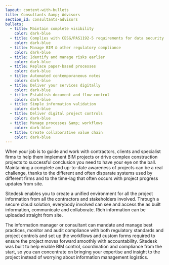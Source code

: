 ```yaml
---
layout: content-with-bullets
title: Consultants &amp; Advisors
section_id: consultants-advisors
bullets:
  - title: Maintain complete visibility
    color: dark-blue
  - title: Complies with CESG/PAS1192-5 requirements for data security
    color: dark-blue
  - title: Manage BIM & other regulatory compliance
    color: dark-blue
  - title: Identify and manage risks earlier
    color: dark-blue
  - title: Replace paper-based processes
    color: dark-blue
  - title: Automated contemporaneous notes
    color: dark-blue
  - title: Deliver your services digitally
    color: dark-blue
  - title: Establish document and flow control
    color: dark-blue
  - title: Simple information validation
    color: dark-blue
  - title: Deliver digital project controls
    color: dark-blue
  - title: Manage processes &amp; workflows
    color: dark-blue
  - title: Create collaborative value chain
    color: dark-blue
---
```



When your job is to guide and work with contractors, clients and specialist firms to help them implement BIM projects or drive complex construction projects to successful conclusion you need to have your eye on the ball.  Maintaining a complete and up-to-date awareness of projects can be a real challenge, thanks to the different and often disparate systems used by different firms and to the time-lag that often occurs with project progress updates from site.

Sitedesk enables you to create a unified environment for all the project information from all the contractors and stakeholders involved. Through a secure cloud solution, everybody involved can see and access the as built information, communicate and collaborate. Rich information can be uploaded straight from site.

The information manager or consultant can mandate and manage best practices, monitor and audit compliance with both regulatory standards and project controls and set up the workflows and custom forms required to ensure the project moves forward smoothly with accountability. Sitedesk was built to help enable BIM control, coordination and compliance from the start, so you can concentrate on bringing your expertise and insight to the project instead of worrying about information management logistics.
